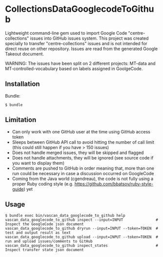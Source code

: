 # CollectionsDataGooglecodeToGithub

Lightweight command-line gem used to import Google Code "centre-collections" issues into GitHub issues system.
This project was created specially to transfer "centre-collections" issues and is not intended for direct reuse on other repository.
Issues are read from the generated Google Takeout document.

WARNING: The issues have been split on 2 different projects: MT-data and MT-controlled-vocabulary based on labels assigned in GoolgeCode.

## Installation

Bundle:

    $ bundle

## Limitation
 * Can only work with one GitHub user at the time using GitHub access token
 * Sleeps between GitHub API call to avoid hitting the number of call limit (this could still happen if you have > 150 issues)
 * Does not handle merged issues, they will be skipped and flagged
 * Does not handle attachments, they will be ignored (see source code if you want to display them)
 * Comments are pushed to GitHub in order meaning that, more than one run could be necessary in case a discussion occurred on GoogleCode
 * Coming from the Java world (cgendreau), the code is not fully using a proper Ruby coding style (e.g. https://github.com/bbatsov/ruby-style-guide) yet

## Usage

    $ bundle exec bin/vascan_data_googlecode_to_github help
    vascan_data_googlecode_to_github inspect --input=INPUT               # Inspect the GoogleCode json document
    vascan_data_googlecode_to_github dryrun --input=INPUT --token=TOKEN  # test and output result as text
    vascan_data_googlecode_to_github upload --input=INPUT --token=TOKEN  # run and upload issues/comments to GitHub
    vascan_data_googlecode_to_github inspect_states                      # Inspect transfer state json document

